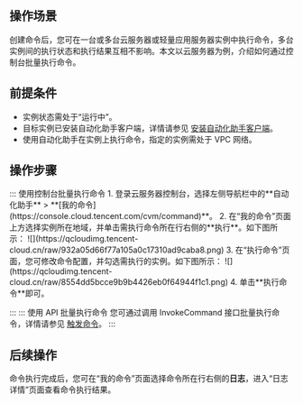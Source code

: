 ## 操作场景
创建命令后，您可在一台或多台云服务器或轻量应用服务器实例中执行命令，多台实例间的执行状态和执行结果互相不影响。本文以云服务器为例，介绍如何通过控制台批量执行命令。

## 前提条件
- 实例状态需处于“运行中”。
- 目标实例已安装自动化助手客户端，详情请参见 [安装自动化助手客户端](https://cloud.tencent.com/document/product/1340/51945)。
- 使用自动化助手在实例上执行命令，指定的实例需处于 VPC 网络。


## 操作步骤

<dx-tabs>
::: 使用控制台批量执行命令
1. 登录云服务器控制台，选择左侧导航栏中的**自动化助手** > **[我的命令](https://console.cloud.tencent.com/cvm/command)**。
2. 在“我的命令”页面上方选择实例所在地域，并单击需执行命令所在行右侧的**执行**。如下图所示：
![](https://qcloudimg.tencent-cloud.cn/raw/932a05d66f77a105a0c17310ad9caba8.png)
3. 在“执行命令”页面，您可修改命令配置，并勾选需执行的实例。如下图所示：
![](https://qcloudimg.tencent-cloud.cn/raw/8554dd5bcce9b9b4426eb0f64944f1c1.png)
4. 单击**执行命令**即可。

:::
::: 使用 API 批量执行命令
您可通过调用 InvokeCommand 接口批量执行命令，详情请参见 [触发命令](https://cloud.tencent.com/document/product/1340/52678)。
:::
</dx-tabs>

## 后续操作
命令执行完成后，您可在“我的命令”页面选择命令所在行右侧的**日志**，进入“日志详情”页面查看命令执行结果。
